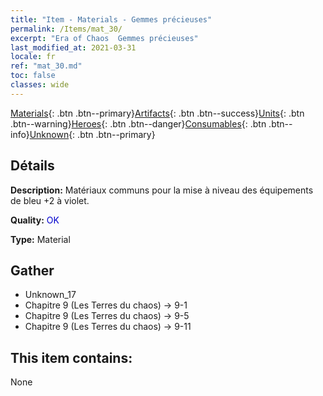 ```yaml
---
title: "Item - Materials - Gemmes précieuses"
permalink: /Items/mat_30/
excerpt: "Era of Chaos  Gemmes précieuses"
last_modified_at: 2021-03-31
locale: fr
ref: "mat_30.md"
toc: false
classes: wide
---
```

 [Materials](/fr/Items/){: .btn .btn--primary}[Artifacts](/fr/Items/Artifacts/){: .btn .btn--success}[Units](/fr/Items/Units/){: .btn .btn--warning}[Heroes](/fr/Items/Heroes/){: .btn .btn--danger}[Consumables](/fr/Items/Consumables/){: .btn .btn--info}[Unknown](/fr/Items/Unknown/){: .btn .btn--primary}

## Détails
 **Description:** Matériaux communs pour la mise à niveau des équipements de bleu +2 à violet.

 **Quality:** <span style="color: #0000CD">OK</span>

 **Type:** Material

## Gather

*    Unknown_17 
*    Chapitre 9 (Les Terres du chaos) -> 9-1 
*    Chapitre 9 (Les Terres du chaos) -> 9-5 
*    Chapitre 9 (Les Terres du chaos) -> 9-11 

## This item contains:

  None

